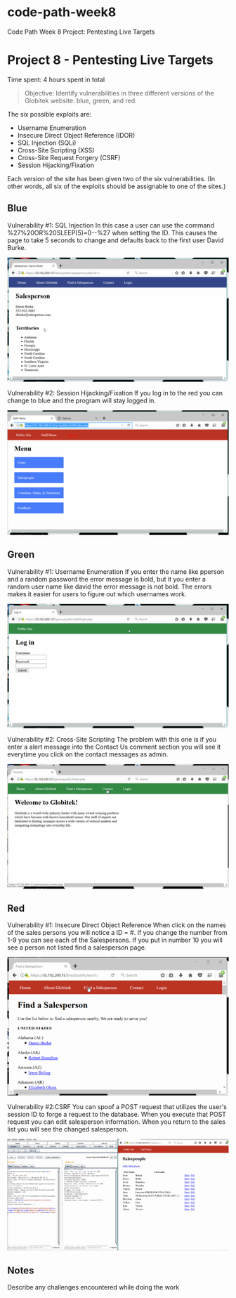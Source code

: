 # code-path-week8
Code Path Week 8 Project: Pentesting Live Targets
# Project 8 - Pentesting Live Targets

Time spent: 4 hours spent in total

> Objective: Identify vulnerabilities in three different versions of the Globitek website: blue, green, and red.

The six possible exploits are:
* Username Enumeration
* Insecure Direct Object Reference (IDOR)
* SQL Injection (SQLi)
* Cross-Site Scripting (XSS)
* Cross-Site Request Forgery (CSRF)
* Session Hijacking/Fixation

Each version of the site has been given two of the six vulnerabilities. (In other words, all six of the exploits should be assignable to one of the sites.)

## Blue

Vulnerability #1: SQL Injection
In this case a user can use the command %27%20OR%20SLEEP(5)=0--%27 when setting the ID. 
This causes the page to take 5 seconds to change and defaults back to the first user David Burke.

![alt text](https://raw.githubusercontent.com/Jasminebuckhalter/code-path-week8/master/3.gif)


Vulnerability #2:  Session Hijacking/Fixation
If you log in to the red you can change to blue and the program will stay logged in.

![alt text](https://raw.githubusercontent.com/Jasminebuckhalter/code-path-week8/master/5.gif)


## Green

Vulnerability #1: Username Enumeration
If you enter the name like pperson and a random password the error message is bold,
 but it you enter a random user name like david the error message is not bold. The errors
 makes it easier for users to figure out which usernames work.  
 
 ![alt text](https://raw.githubusercontent.com/Jasminebuckhalter/code-path-week8/master/2.gif)

Vulnerability #2: Cross-Site Scripting 
The problem with this one is if you enter a alert message into the Contact Us comment section you
will see it everytime you click on the contact messages as admin. 

![alt text](https://raw.githubusercontent.com/Jasminebuckhalter/code-path-week8/master/4.gif)


## Red

Vulnerability #1: Insecure Direct Object Reference
When click on the names of the sales persons you will notice a ID = #.  If you change the number
from 1-9 you can see each of the Salespersons. If you put in number 10 you will see a person not 
listed find a salesperson page.  

![alt text]( https://raw.githubusercontent.com/Jasminebuckhalter/code-path-week8/master/1.gif)

Vulnerability #2:CSRF
You can spoof a POST request that utilizes the user's session ID to forge a request to the 
database. When you execute that POST request you can edit salesperson information. 
When you return to the sales list you will see the changed salesperson.

![alt text](https://raw.githubusercontent.com/Jasminebuckhalter/code-path-week8/master/7.gif)


## Notes

Describe any challenges encountered while doing the work
